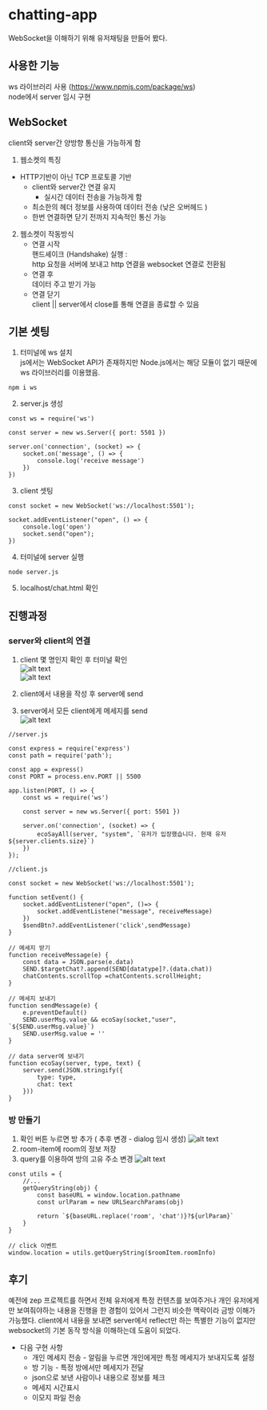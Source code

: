 # chatting-app
WebSocket을 이해하기 위해 유저채팅을 만들어 봤다.

## 사용한 기능
ws 라이브러리 사용 (https://www.npmjs.com/package/ws)      
node에서 server 임시 구현

## WebSocket
client와 server간 양방향 통신을 가능하게 함
1. 웹소켓의 특징             
- HTTP기반이 아닌 TCP 프로토콜 기반          
    - client와 server간 연결 유지         
        - 실시간 데이터 전송을 가능하게 함            
    - 최소한의 헤더 정보를 사용하여 데이터 전송 (낮은 오버헤드 )
    - 한번 연결하면 닫기 전까지 지속적인 통신 가능
2. 웹소켓이 작동방식
    - 연결 시작               
        핸드셰이크 (Handshake) 실행 :          
        http 요청을 서버에 보내고 http 연결을 websocket 연결로 전환됨
    - 연결 후                 
        데이터 주고 받기 가능
    - 연결 닫기               
        client || server에서 close를 통해 연결을 종료할 수 있음

## 기본 셋팅
1. 터미널에 ws 설치       
js에서는 WebSocket API가 존재하지만 Node.js에서는 해당 모듈이 없기 때문에 ws 라이브러리를 이용했음.
```
npm i ws
```
2. server.js 생성
```
const ws = require('ws')

const server = new ws.Server({ port: 5501 })

server.on('connection', (socket) => {
    socket.on('message', () => {
        console.log('receive message')
    })
})
```
3. client 셋팅
```
const socket = new WebSocket('ws://localhost:5501');

socket.addEventListener("open", () => {
    console.log('open')
    socket.send("open");
})
```
4. 터미널에 server 실행
```
node server.js
```
5. localhost/chat.html 확인

## 진행과정
### server와 client의 연결
1. client 몇 명인지 확인 후 터미널 확인      
![alt text](img/image-1.png)   
![alt text](img/image.png)

2. client에서 내용을 작성 후 server에 send           
3. server에서 모든 client에게 메세지를 send          
![alt text](img/image-2.png)
```
//server.js

const express = require('express')
const path = require('path');

const app = express()
const PORT = process.env.PORT || 5500

app.listen(PORT, () => {
    const ws = require('ws')

    const server = new ws.Server({ port: 5501 })

    server.on('connection', (socket) => {
        ecoSayAll(server, "system", `유저가 입장했습니다. 현재 유저 ${server.clients.size}`)
    })
});
```
```
//client.js

const socket = new WebSocket('ws://localhost:5501');

function setEvent() {
    socket.addEventListener("open", ()=> {
        socket.addEventListene("message", receiveMessage)
    })
    $sendBtn?.addEventListener('click',sendMessage)
}

// 메세지 받기
function receiveMessage(e) { 
    const data = JSON.parse(e.data)
    SEND.$targetChat?.append(SEND[datatype]?.(data.chat))
    chatContents.scrollTop =chatContents.scrollHeight;
}

// 메세지 보내기
function sendMessage(e) {
    e.preventDefault()
    SEND.userMsg.value && ecoSay(socket,"user", `${SEND.userMsg.value}`)
    SEND.userMsg.value = ''
}

// data server에 보내기
function ecoSay(server, type, text) {
    server.send(JSON.stringify({
        type: type,
        chat: text
    }))
}
```

### 방 만들기
1. 확인 버튼 누르면 방 추가 ( 추후 변경 - dialog 임시 생성)
![alt text](img/image-3.png)
2. room-item에 room의 정보 저장
3. query를 이용하여 방의 고유 주소 변경
![alt text](img/image-4.png)
```
const utils = {
    //...
    getQueryString(obj) {
        const baseURL = window.location.pathname
        const urlParam = new URLSearchParams(obj)

        return `${baseURL.replace('room', 'chat')}?${urlParam}`
    }
}

// click 이벤트
window.location = utils.getQueryString($roomItem.roomInfo)
```

## 후기
예전에 zep 프로젝트를 하면서 전체 유저에게 특정 컨텐츠를 보여주거나 개인 유저에게만 보여줘야하는 내용을 진행을 한 경험이 있어서 그런지 비슷한 맥락이라 금방 이해가 가능했다.
client에서 내용을 보내면 server에서 reflect만 하는 특별한 기능이 없지만 websocket의 기본 동작 방식을 이해하는데 도움이 되었다.

- 다음 구현 사항 
    - 개인 메세지 전송 - 알림을 누르면 개인에게만 특정 메세지가 보내지도록 설정
    - 방 기능 - 특정 방에서만 메세지가 전달
    - json으로 보낸 사람이나 내용으로 정보를 체크
    - 메세지 시간표시
    - 이모지 파일 전송
